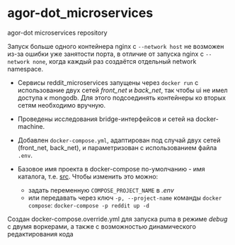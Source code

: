 # agor-dot_microservices
agor-dot microservices repository

 Запуск больше одного контейнера nginx с `--network host` не возможен
    из-за ошибки уже занятости порта,
    в отличие от запуска nginx с `--network none`, когда каждый раз создаётся отдельный network namespace.

  - Сервисы reddit_microservices запущены через `docker run` с использование двух сетей _front_net_ и _back_net_,
    так чтобы ui не имел доступа к mongodb.
    Для этого подсоединять контейнеры ко вторых сетям необходимо вручную.

  - Проведены исследования bridge-интерфейсов и сетей на docker-machine.

  - Добавлен `docker-compose.yml`,
    адаптирован под случай двух сетей (front_net, back_net),
    и параметризован с использованием файла `.env`.

  - Базовое имя проекта в docker-compose по-умолчанию - имя каталога, т.е. [src](./src).
    Чтобы изменить это можно:
      - задать переменную `COMPOSE_PROJECT_NAME` в _.env_
      - или передавать через ключ `-p, --project-name` команды `docker compose`:
       `docker-compose -p reddit up -d`

 Создан docker-compose.override.yml
 для запуска puma в режиме _debug_ с двумя воркерами,
 а также с возможностью динамического редактирования кода
